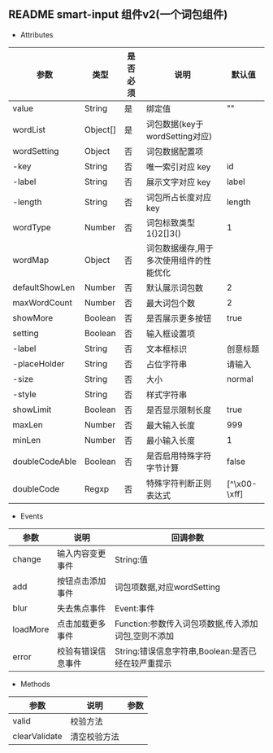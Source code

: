 ## README smart-input 组件v2(一个词包组件)

- Attributes

| 参数               | 类型             | 是否必须   | 说明                                                       | 默认值   |
| ----------------- | ---------------- | -------- | ---------------------------------------------------------- | -------- |
| value             | String           | 是       | 绑定值                                                      |    ""      |
| wordList          | Object[]         | 是       | 词包数据(key于wordSetting对应)                               |          |
| wordSetting       | Object           | 否       | 词包数据配置项                                               |          |
| -key              | String           | 否       | 唯一索引对应 key                                             | id       |
| -label            | String           | 否       | 展示文字对应 key                                             | label    |
| -length           | String           | 否       | 词包所占长度对应key                                           | length   |
| wordType          | Number           | 否       | 词包标致类型 1{}2[]3()                                       | 1     |
| wordMap           | Object           | 否       | 词包数据缓存,用于多次使用组件的性能优化                          |         |
| defaultShowLen    | Number           | 否       | 默认展示词包数                                               |    2   |
| maxWordCount      | Number           | 否       | 最大词包个数                                                 | 2     |
| showMore          | Boolean          | 否       | 是否展示更多按钮                                             |  true   |
| setting           | Boolean          | 否       | 输入框设置项                                                 |     |
| -label            | String           | 否       | 文本框标识                                                    | 创意标题   |
| -placeHolder      | String           | 否       | 占位字符串                                                  | 请输入       |
| -size             | String           | 否       | 大小                                                       |    normal    |
| -style            | String           | 否       | 样式字符串                                                  |        |
| showLimit         | Boolean          | 否       | 是否显示限制长度                                              |    true    |
| maxLen            | Number           | 否       | 最大输入长度                                                 |    999    |
| minLen            | Number           | 否       | 最小输入长度                                                 |    1    |
| doubleCodeAble    | Boolean          | 否       | 是否启用特殊字符字节计算                                       |    false    |
| doubleCode        | Regxp            | 否       | 特殊字符判断正则表达式                                        |    [^\x00-\xff]    |

- Events

| 参数             | 说明         | 回调参数                       |
| ---------------- | ------------ | ------------------------------ |
| change        | 输入内容变更事件  | String:值 |
| add           | 按钮点击添加事件  | 词包项数据,对应wordSetting |
| blur          | 失去焦点事件      | Event:事件 |
| loadMore      | 点击加载更多事件  | Function:参数传入词包项数据,传入添加词包,空则不添加 |
| error         | 校验有错误信息事件 | String:错误信息字符串,Boolean:是否已经在较严重提示 |

- Methods

| 参数            | 说明                          | 参数        |
| --------------- | ----------------------------- | ----------- |
| valid           | 校验方法                       |                 |
| clearValidate   | 清空校验方法                    |            |
